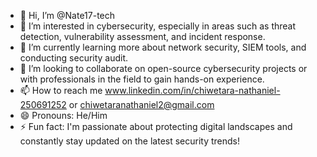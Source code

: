 - 👋 Hi, I’m @Nate17-tech
- 👀 I’m interested in cybersecurity, especially in areas such as threat detection, vulnerability assessment, and incident response.
- 🌱 I’m currently learning more about network security, SIEM tools, and conducting security audit.
- 💞️ I’m looking to collaborate on open-source cybersecurity projects or with professionals in the field to gain hands-on experience.
- 📫 How to reach me www.linkedin.com/in/chiwetara-nathaniel-250691252 or chiwetaranathaniel2@gmail.com
- 😄 Pronouns: He/Him
- ⚡ Fun fact: I'm passionate about protecting digital landscapes and constantly stay updated on the latest security trends!

<!---
Nate17-tech/Nate17-tech is a ✨ special ✨ repository because its `README.md` (this file) appears on your GitHub profile.
You can click the Preview link to take a look at your changes.
--->
